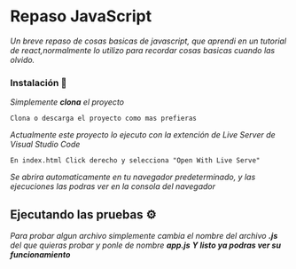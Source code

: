 
# Repaso JavaScript
_Un breve repaso de cosas basicas de javascript, que aprendi en un tutorial de react,normalmente lo utilizo para recordar cosas basicas cuando las olvido._

### Instalación 🔧

_Simplemente **clona** el proyecto_

```
Clona o descarga el proyecto como mas prefieras
```

_Actualmente este proyecto lo ejecuto con la extención de Live Server de Visual Studio Code_

```
En index.html Click derecho y selecciona "Open With Live Serve"
```

_Se abrira automaticamente en tu navegador predeterminado, y las ejecuciones las podras ver en la consola del navegador_

## Ejecutando las pruebas ⚙️

_Para probar algun archivo simplemente cambia el nombre del archivo **.js** del que quieras probar y ponle de nombre **app.js**_
_**Y listo ya podras ver su funcionamiento**_


